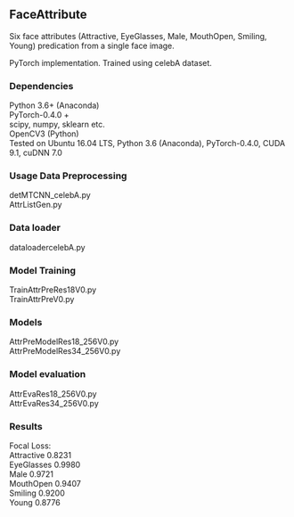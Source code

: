 ## FaceAttribute  
Six face attributes (Attractive, EyeGlasses, Male, MouthOpen, Smiling, Young) predication from a single face image.

PyTorch implementation. Trained using celebA dataset.

### Dependencies  
Python 3.6+ (Anaconda)  
PyTorch-0.4.0 +  
scipy, numpy, sklearn etc.  
OpenCV3 (Python)  
Tested on Ubuntu 16.04 LTS, Python 3.6 (Anaconda), PyTorch-0.4.0, CUDA 9.1, cuDNN 7.0
  
### Usage Data Preprocessing  
detMTCNN_celebA.py  
AttrListGen.py  

### Data loader  
dataloadercelebA.py

### Model Training  
TrainAttrPreRes18V0.py  
TrainAttrPreV0.py  

### Models  
AttrPreModelRes18_256V0.py  
AttrPreModelRes34_256V0.py  

### Model evaluation  
AttrEvaRes18_256V0.py  
AttrEvaRes34_256V0.py  

### Results  
Focal Loss:  
Attractive 0.8231  
EyeGlasses 0.9980  
Male 0.9721  
MouthOpen 0.9407  
Smiling 0.9200  
Young 0.8776
